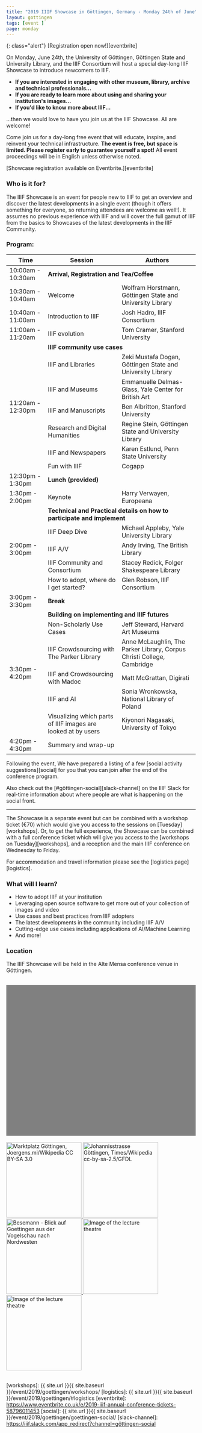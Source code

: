```yaml
---
title: "2019 IIIF Showcase in Göttingen, Germany - Monday 24th of June"
layout: gottingen
tags: [event ]
page: monday
---
```


{: class="alert"}
[Registration open now!][eventbrite]

On Monday, June 24th, the University of Göttingen, Göttingen State and University Library, and the IIIF Consortium will host a special day-long IIIF Showcase to introduce newcomers to IIIF.

* **If you are interested in engaging with other museum, library, archive and technical professionals...**
* **If you are ready to learn more about using and sharing your institution's images...**
* **If you'd like to know more about IIIF...**

...then we would love to have you join us at the IIIF Showcase. All are welcome!

Come join us for a day-long free event that will educate, inspire, and reinvent your technical infrastructure. **The event is free, but space is limited. Please register early to guarantee yourself a spot!** All event proceedings will be in English unless otherwise noted. 

[Showcase registration available on Eventbrite.][eventbrite]

### Who is it for?

The IIIF Showcase is an event for people new to IIIF to get an overview and discover the latest developments in a single event (though it offers something for everyone, so returning attendees are welcome as well!). It assumes no previous experience with IIIF and will cover the full gamut of IIIF from the basics to Showcases of the latest developments in the IIIF Community. 
 
### Program:

<table class="api-table">
    <thead>
        <tr>
            <th>Time</th>
            <th>Session</th>
            <th>Authors</th>
        </tr>
    </thead>
    <tbody>
        <tr>
            <td>10:00am - 10:30am</td>
            <td colspan="2"><b>Arrival, Registration and Tea/Coffee</b></td>
        </tr>
        <tr>
            <td>10:30am - 10:40am</td>
            <td>Welcome</td>
            <td>Wolfram Horstmann, Göttingen State and University Library</td>
        </tr>
        <tr>
            <td>10:40am - 11:00am</td>
            <td>Introduction to IIIF</td>
            <td>Josh Hadro, IIIF Consortium</td>
        </tr>
        <tr>
            <td>11:00am - 11:20am</td>
            <td>IIIF evolution</td>
            <td>Tom Cramer, Stanford University</td>
        </tr>
        <tr>
            <td rowspan="7">11:20am - 12:30pm</td>
            <td colspan="2"><b>IIIF community use cases</b></td>
        </tr>
        <tr>
            <td>IIIF and Libraries</td>
            <td>Zeki Mustafa Dogan, Göttingen State and University Library</td>
        </tr>    
        <tr>
            <td>IIIF and Museums</td>
            <td>Emmanuelle Delmas-Glass, Yale Center for British Art</td>
        </tr>    
        <tr>
            <td>IIIF and Manuscripts</td>
            <td>Ben Albritton, Stanford University</td>
        </tr>    
        <tr>
            <td>Research and Digital Humanities</td>
            <td>Regine Stein, Göttingen State and University Library</td>
        </tr>    
        <tr>
            <td>IIIF and Newspapers</td>
            <td>Karen Estlund, Penn State University</td>
        </tr>    
        <tr>
            <td>Fun with IIIF</td>
            <td>Cogapp</td>
        </tr>    
        <tr>
            <td>12:30pm - 1:30pm</td>
            <td colspan="2"><b>Lunch (provided)</b></td>
        </tr>
        <tr>
            <td>1:30pm - 2:00pm</td>
            <td>Keynote</td>
            <td>Harry Verwayen, Europeana</td>
        </tr>
        <tr>
            <td rowspan="5">2:00pm - 3:00pm</td>
            <td colspan="2"><b>Technical and Practical details on how to participate and implement</b></td>
        </tr>
        <tr>
            <td>IIIF Deep Dive</td>
            <td>Michael Appleby, Yale University Library</td>
        </tr>    
        <tr>
            <td>IIIF A/V</td>
            <td>Andy Irving, The British Library</td>
        </tr>    
        <tr>
            <td>IIIF Community and Consortium</td>
            <td>Stacey Redick, Folger Shakespeare Library</td>
        </tr>    
        <tr>
            <td>How to adopt, where do I get started?</td>
            <td>Glen Robson, IIIF Consortium</td>
        </tr>    
        <tr>
            <td>3:00pm - 3:30pm</td>
            <td colspan="2"><b>Break</b></td>
        </tr>
        <tr>
            <td rowspan="6">3:30pm - 4:20pm</td>
            <td colspan="2"><b>Building on implementing and IIIF futures</b></td>
        </tr>
        <tr>
            <td>Non-Scholarly Use Cases</td>
            <td>Jeff Steward, Harvard Art Museums</td>
        </tr>
        <tr>
            <td>IIIF Crowdsourcing with The Parker Library</td>
            <td>Anne McLaughlin, The Parker Library, Corpus Christi College, Cambridge</td>
        </tr>
        <tr>
            <td>IIIF and Crowdsourcing with Madoc</td>
            <td>Matt McGrattan, Digirati</td>
        </tr>
        <tr>
            <td>IIIF and AI</td>
            <td>Sonia Wronkowska, National Library of Poland</td>
        </tr>
        <tr>
            <td>Visualizing which parts of IIIF images are looked at by users</td>
            <td>Kiyonori Nagasaki, University of Tokyo</td>
        </tr>
        <tr>
            <td>4:20pm - 4:30pm</td>
            <td>Summary and wrap-up</td>
            <td></td>
        </tr>
    </tbody>
</table>    

Following the event, We have prepared a listing of a few [social activity suggestions][social] for you that you can join after the end of the conference program.

Also check out the [#göttingen-social][slack-channel] on the IIIF Slack for real-time information about where people are what is happening on the social front.



---

The Showcase is a separate event but can be combined with a workshop ticket (€70) which would give you access to the sessions on [Tuesday][workshops]. Or, to get the full experience, the Showcase can be combined with a full conference ticket which will give you access to the [workshops on Tuesday][workshops], and a reception and the main IIIF conference on Wednesday to Friday. 

For accommodation and travel information please see the [logistics page][logistics].

### What will I learn?

* How to adopt IIIF at your institution
* Leveraging open source software to get more out of your collection of images and video
* Use cases and best practices from IIIF adopters
* The latest developments in the community including IIIF A/V
* Cutting-edge use cases including applications of AI/Machine Learning
* And more!

### Location

The IIIF Showcase will be held in the Alte Mensa conference venue in Göttingen. 

<br/>

<div id="map" style="width: 100%; height: 400px; background-color: grey;" ></div>
<script>
  function initMap() {
    var alte_mensa = {lat: 51.533486, lng: 9.937732};
    var map = new google.maps.Map(document.getElementById('map'), {
      zoom: 16,
      center: alte_mensa
    });
    var marker = new google.maps.Marker({
      position: alte_mensa,
      title: "Alte Mensa",
      map: map
    });
  }
</script>

<br/>
<div class="container" markdown="0">
    <a href="https://upload.wikimedia.org/wikipedia/commons/thumb/6/65/Marktplatz_%28G%C3%B6ttingen%29_jm20470.jpg/1280px-Marktplatz_%28G%C3%B6ttingen%29_jm20470.jpg" data-lightbox="edinburgh-images" style="border-bottom: none" data-title="Marktplatz Göttingen, Joergens.mi/Wikipedia CC BY-SA 3.0">
        <img class="thumb-lightbox" alt="Marktplatz Göttingen, Joergens.mi/Wikipedia CC BY-SA 3.0" src="https://upload.wikimedia.org/wikipedia/commons/thumb/6/65/Marktplatz_%28G%C3%B6ttingen%29_jm20470.jpg/640px-Marktplatz_%28G%C3%B6ttingen%29_jm20470.jpg" height="200">
    </a>
    <a href="https://upload.wikimedia.org/wikipedia/commons/thumb/9/91/Johannisstrasse_Goettingen.jpg/755px-Johannisstrasse_Goettingen.jpg" data-lightbox="edinburgh-images" style="border-bottom: none" data-title="Johannisstrasse Göttingen, Times/Wikipedia cc-by-sa-2.5/GFDL">
        <img class="thumb-lightbox" alt="Johannisstrasse Göttingen, Times/Wikipedia cc-by-sa-2.5/GFDL" src="https://upload.wikimedia.org/wikipedia/commons/thumb/9/91/Johannisstrasse_Goettingen.jpg/442px-Johannisstrasse_Goettingen.jpg" height="200">
    </a>
    <a href="https://upload.wikimedia.org/wikipedia/commons/thumb/6/6f/Besemann_-_Blick_auf_Goettingen_aus_der_Vogelschau_nach_Nordwesten_%28um_1850%29.png/640px-Besemann_-_Blick_auf_Goettingen_aus_der_Vogelschau_nach_Nordwesten_%28um_1850%29.png" data-lightbox="edinburgh-images" style="border-bottom: none" data-title="Blick auf Goettingen aus der Vogelschau nach Nordwesten, Friedrich Besemann. Public Domain">
        <img class="thumb-lightbox" alt="Besemann - Blick auf Goettingen aus der Vogelschau nach Nordwesten" src="https://upload.wikimedia.org/wikipedia/commons/6/6f/Besemann_-_Blick_auf_Goettingen_aus_der_Vogelschau_nach_Nordwesten_%28um_1850%29.png" height="200">
    </a>
    <a href="{{ site.url }}{{ site.baseurl }}/img/event/goettingen-large.png" data-lightbox="edinburgh-images" style="border-bottom: none" data-title="Image of the lecture theatre. Photo: Frank Stefan Kimmel">
        <img class="thumb-lightbox" alt="Image of the lecture theatre" src="{{ site.url }}{{ site.baseurl }}/img/event/goettingen-thumb.png" height="200">
    </a>
    <a href="{{ site.url }}{{ site.baseurl }}/img/event/goettingen-conference-location-large.png" data-lightbox="edinburgh-images" style="border-bottom: none" data-title="Image of the Conference location. Photo: Frank Stefan Kimmel">
        <img class="thumb-lightbox" alt="Image of the lecture theatre" src="{{ site.url }}{{ site.baseurl }}/img/event/goettingen-conference-location-thumb.png" height="200">
    </a>
</div>

<br/>
<script async defer src="https://maps.googleapis.com/maps/api/js?key=AIzaSyABBvwq6o-hTwwlEaLLK7SLLPC0emBOSjE&callback=initMap" ></script>

<script>
    lightbox.option({
      'resizeDuration': 100,
      'wrapAround': true
    })
</script>

[workshops]:  {{ site.url }}{{ site.baseurl }}/event/2019/goettingen/workshops/
[logistics]:  {{ site.url }}{{ site.baseurl }}/event/2019/goettingen/#logistics
[eventbrite]: https://www.eventbrite.co.uk/e/2019-iiif-annual-conference-tickets-58796011453
[social]: {{ site.url }}{{ site.baseurl }}/event/2019/goettingen/goettingen-social/
[slack-channel]: https://iiif.slack.com/app_redirect?channel=göttingen-social
